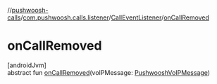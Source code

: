 //[pushwoosh-calls](../../../index.md)/[com.pushwoosh.calls.listener](../index.md)/[CallEventListener](index.md)/[onCallRemoved](on-call-removed.md)

# onCallRemoved

[androidJvm]\
abstract fun [onCallRemoved](on-call-removed.md)(voIPMessage: [PushwooshVoIPMessage](../../com.pushwoosh.calls/-pushwoosh-vo-i-p-message/index.md))
